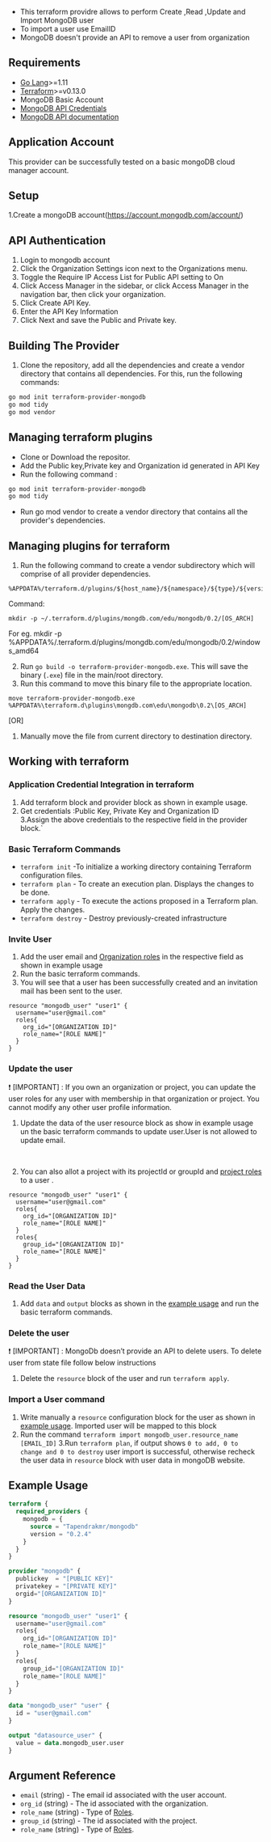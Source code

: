 
- This terraform providre allows to perform Create ,Read ,Update and Import MongoDB user
- To import a user use EmailID
- MongoDB doesn't provide an API to remove a user from organization

## Requirements

- [Go Lang](https://golang.org/doc/install)>=1.11 <br>
- [Terraform](https://www.terraform.io/downloads.html)>=v0.13.0 <br/>
- MongoDB Basic Account
- [MongoDB API Credentials](https://docs.atlas.mongodb.com/configure-api-access/)
- [MongoDB API documentation](https://docs.cloudmanager.mongodb.com/reference/api/users/)

## Application Account
This provider can be successfully tested on a basic mongoDB cloud manager account.

## Setup 
1.Create a mongoDB account(https://account.mongodb.com/account/)

## API Authentication
1. Login  to mongodb account
2. Click the Organization Settings icon next to the Organizations menu.
3. Toggle the Require IP Access List for Public API setting to On
4. Click Access Manager in the sidebar, or click Access Manager in the navigation bar, then click your organization.
5. Click Create API Key.
6. Enter the API Key Information
7. Click Next and save the Public and Private key.


## Building The Provider
1. Clone the repository, add all the dependencies and create a vendor directory that contains all dependencies. For this, run the following commands:
```bash
go mod init terraform-provider-mongodb
go mod tidy
go mod vendor
```
## Managing terraform plugins

- Clone or Download the repositor. <br>
- Add the Public key,Private key and Organization id generated in API Key
- Run the following command :

```bash
go mod init terraform-provider-mongodb
go mod tidy
```

- Run go mod vendor to create a vendor directory that contains all the provider's dependencies.

## Managing plugins for terraform
1. Run the following command to create a vendor subdirectory which will comprise of all provider dependencies. 
```
%APPDATA%/terraform.d/plugins/${host_name}/${namespace}/${type}/${version}/${target}
```
Command:
```
mkdir -p ~/.terraform.d/plugins/mongdb.com/edu/mongodb/0.2/[OS_ARCH]
```
For eg. mkdir -p %APPDATA%/.terraform.d/plugins/mongdb.com/edu/mongodb/0.2/windows_amd64

2. Run `go build -o terraform-provider-mongodb.exe`. This will save the binary (`.exe`) file in the main/root directory. <br>
3. Run this command to move this binary file to the appropriate location.

```
move terraform-provider-mongodb.exe %APPDATA%\terraform.d\plugins\mongdb.com\edu\mongodb\0.2\[OS_ARCH]
```
[OR]
1. Manually move the file from current directory to destination directory.<br>

## Working with terraform
### Application Credential Integration in terraform
1. Add terraform block and provider block as shown in example usage.  
2. Get credentials :Public Key, Private Key and Organization ID  
3.Assign the above credentials to the respective field in the provider block.` <br>

### Basic Terraform Commands

- `terraform init` -To initialize a working directory containing Terraform configuration files.
- `terraform plan` - To create an execution plan. Displays the changes to be done.
- `terraform apply` - To execute the actions proposed in a Terraform plan. Apply the changes.
- `terraform destroy` - Destroy previously-created
  infrastructure

### Invite User

1.  Add the user email and [Organization roles](https://docs.cloudmanager.mongodb.com/reference/api/user-update/) in the respective field as shown in  example usage
2. Run the basic terraform commands.
3.  You will see that a user has been successfully created and an invitation mail has been sent to the user.

```
resource "mongodb_user" "user1" {
  username="user@gmail.com"
  roles{
    org_id="[ORGANIZATION ID]"
    role_name="[ROLE NAME]"
  }
}
```
### Update the user

:heavy_exclamation_mark: [IMPORTANT] : If you own an organization or project, you can update the user roles for any user with membership in that organization or project. You cannot modify any other user profile information.

1. Update the data of the user resource block as show in example usage un the basic terraform commands to update user.User is not allowed to update email.
<br>

2. You can also allot a project with its projectId or groupId and [project roles](https://docs.cloudmanager.mongodb.com/reference/api/user-update/) to a user .

```
resource "mongodb_user" "user1" {
  username="user@gmail.com"
  roles{
    org_id="[ORGANIZATION ID]"
    role_name="[ROLE NAME]"
  }
  roles{
    group_id="[ORGANIZATION ID]"
    role_name="[ROLE NAME]"
  }
}
```
### Read the User Data

1. Add `data` and `output` blocks as shown in the [example usage](#example-usage) and run the basic terraform commands.

### Delete the user

:heavy_exclamation_mark: [IMPORTANT] : MongoDb doesn’t provide an API to delete users. To delete user from state file follow below instructions<br>

1. Delete the `resource` block of the user and run `terraform apply`.

### Import a User command

1.  Write manually a `resource` configuration block for the user as shown in [example usage](#example-usage). Imported user will be mapped to this block
2. Run the command `terraform import mongodb_user.resource_name [EMAIL_ID]`
3.Run `terraform plan`, if output shows `0 to add, 0 to change and 0 to destroy` user import is successful, otherwise recheck the user data in `resource` block with user data in mongoDB website.

## Example Usage <a id="example-usage"></a>

```terraform
terraform {
  required_providers {
    mongodb = {
      source = "Tapendrakmr/mongodb"
      version = "0.2.4"
    }
  }
}

provider "mongodb" {
  publickey  = "[PUBLIC KEY]"
  privatekey = "[PRIVATE KEY]"
  orgid="[ORGANIZATION ID]"
}

resource "mongodb_user" "user1" {
  username="user@gmail.com"
  roles{
    org_id="[ORGANIZATION ID]"
    role_name="[ROLE NAME]"
  }
  roles{
    group_id="[ORGANIZATION ID]"
    role_name="[ROLE NAME]"
  }
}

data "mongodb_user" "user" {
  id = "user@gmail.com"
}

output "datasource_user" {
  value = data.mongodb_user.user
}
```

## Argument Reference

- `email` (string) - The email id associated with the user account.
- `org_id` (string) - The id associated with the organization.
- `role_name` (string) - Type of [Roles](https://docs.cloudmanager.mongodb.com/reference/api/user-update/).
- `group_id` (string) - The id associated with the project.
- `role_name` (string) - Type of [Roles](https://docs.cloudmanager.mongodb.com/reference/api/user-update/).
